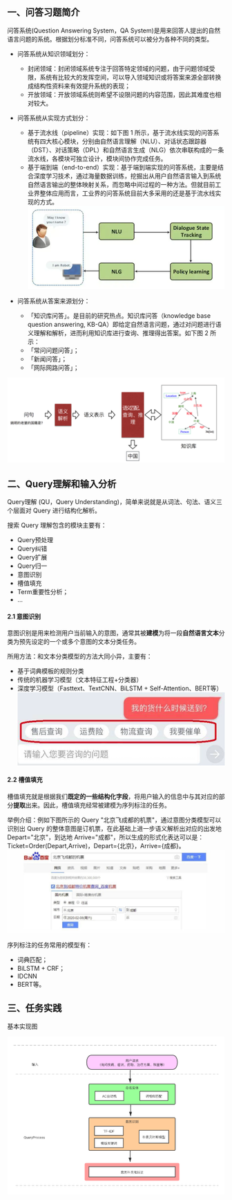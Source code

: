 ## 一、问答习题简介

问答系统(Question Answering System，QA System)是用来回答人提出的自然语言问题的系统。根据划分标准不同，问答系统可以被分为各种不同的类型。

* 问答系统从知识领域划分：
  * 封闭领域：封闭领域系统专注于回答特定领域的问题，由于问题领域受限，系统有比较大的发挥空间，可以导入领域知识或将答案来源全部转换成结构性资料来有效提升系统的表现；
  * 开放领域：开放领域系统则希望不设限问题的内容范围，因此其难度也相对较大。

* 问答系统从实现方式划分：
  * 基于流水线（pipeline）实现：如下图 1 所示，基于流水线实现的问答系统有四大核心模块，分别由自然语言理解（NLU）、对话状态跟踪器（DST）、对话策略（DPL）和自然语言生成（NLG）依次串联构成的一条流水线，各模块可独立设计，模块间协作完成任务。
  * 基于端到端（end-to-end）实现：基于端到端实现的问答系统，主要是结合深度学习技术，通过海量数据训练，挖掘出从用户自然语言输入到系统自然语言输出的整体映射关系，而忽略中间过程的一种方法。但就目前工业界整体应用而言，工业界的问答系统目前大多采用的还是基于流水线实现的方式。![KG_04_00](assets/KG_04_00.jpg)

* 问答系统从答案来源划分：
  * 「知识库问答」。是目前的研究热点。知识库问答（knowledge base question answering, KB-QA）即给定自然语言问题，通过对问题进行语义理解和解析，进而利用知识库进行查询、推理得出答案。如下图 2 所示：
  * 「常问问题问答」；
  * 「新闻问答」；
  * 「网际网路问答」；

![KG_04_01](assets/KG_04_01.jpg)

## 二、Query理解和输入分析

Query理解 (QU，Query Understanding)，简单来说就是从词法、句法、语义三个层面对 Query 进行结构化解析。

搜索 Query 理解包含的模块主要有：

- Query预处理
- Query纠错
- Query扩展
- Query归一
- 意图识别
- 槽值填充
- Term重要性分析；
- ...

#### 2.1 意图识别

意图识别是用来检测用户当前输入的意图，通常其被**建模**为将一段**自然语言文本**分类为预先设定的一个或多个意图的文本分类任务。

所用方法：和文本分类模型的方法大同小异，主要有：

- 基于词典模板的规则分类
- 传统的机器学习模型（文本特征工程+分类器）
- 深度学习模型（Fasttext、TextCNN、BiLSTM + Self-Attention、BERT等）![KG_04_03](assets/KG_04_03.jpg)

#### 2.2 槽值填充

槽值填充就是根据我们**既定的一些结构化字段**，将用户输入的信息中与其对应的部分**提取**出来。因此，槽值填充经常被建模为序列标注的任务。

举例介绍：例如下图所示的 Query "北京飞成都的机票"，通过意图分类模型可以识别出 Query 的整体意图是订机票，在此基础上进一步语义解析出对应的出发地 Depart="北京"，到达地 Arrive="成都"，所以生成的形式化表达可以是：Ticket=Order(Depart,Arrive)，Depart={北京}，Arrive={成都}。![KG_04_04](assets/KG_04_04.jpg)

序列标注的任务常用的模型有：

- 词典匹配；
- BiLSTM + CRF；
- IDCNN
- BERT等。

## 三、任务实践

基本实现图

![KG_04_05](assets/KG_04_05.jpg)